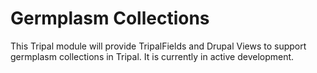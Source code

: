 # Germplasm Collections

This Tripal module will provide TripalFields and Drupal Views to support germplasm collections in Tripal. It is currently in active development.
